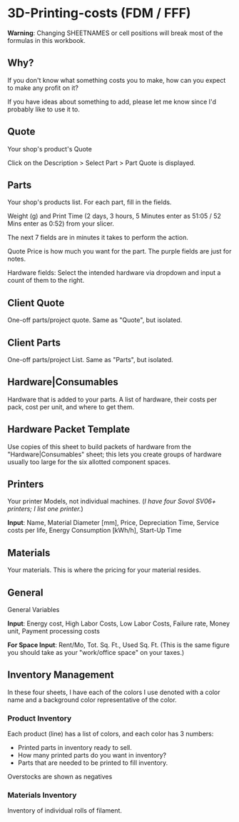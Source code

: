 
# 3D-Printing-costs (FDM / FFF)
**Warning**: Changing SHEETNAMES or cell positions will break most of the formulas in this workbook. 
## Why?
If you don't know what something costs you to make, how can you expect to make any profit on it?

If you have ideas about something to add, please let me know since I'd probably like to use it to.
## Quote
Your shop's product's Quote

Click on the Description > Select Part > Part Quote is displayed.

## Parts
Your shop's products list. For each part, fill in the fields. 

Weight (g) and Print Time (2 days, 3 hours, 5 Minutes enter as 51:05 / 52 Mins enter as 0:52) from your slicer. 

The next 7 fields are in minutes it takes to perform the action. 

Quote Price is how much you want for the part. The purple fields are just for notes. 

Hardware fields: Select the intended hardware via dropdown and input a count of them to the right.

## Client Quote
One-off parts/project quote. Same as "Quote", but isolated.

## Client Parts
One-off parts/project List. Same as "Parts", but isolated.

## Hardware|Consumables
Hardware that is added to your parts. A list of hardware, their costs per pack, cost per unit, and where to get them.

## Hardware Packet Template
Use copies of this sheet to build packets of hardware from the "Hardware|Consumables" sheet; this lets you create groups of hardware usually too large for the six allotted component spaces.

## Printers
Your printer Models, not individual machines. (*I have four Sovol SV06+ printers; I list one printer.*)

**Input**: Name, Material Diameter [mm], Price, Depreciation Time, Service costs per life, Energy Consumption [kWh/h], Start-Up Time

## Materials
Your materials. This is where the pricing for your material resides.

## General
General Variables

**Input**: Energy cost, High Labor Costs, Low Labor Costs, Failure rate, Money unit, Payment processing costs

**For Space Input**: Rent/Mo, Tot. Sq. Ft., Used Sq. Ft. (This is the same figure you should take as your "work/office space" on your taxes.)

## Inventory Management
In these four sheets, I have each of the colors I use denoted with a color name and a background color representative of the color.

### Product Inventory
Each product (line) has a list of colors, and each color has 3 numbers:
 - Printed parts in inventory ready to sell.
 - How many printed parts do you want in inventory?
 - Parts that are needed to be printed to fill inventory.

Overstocks are shown as negatives

### Materials Inventory
Inventory of individual rolls of filament.
